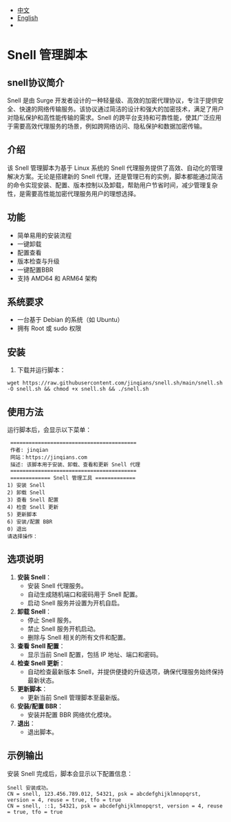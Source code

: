 - [中文](README.md)
- [English](README.en.md)
- 
# Snell 管理脚本

## snell协议简介
Snell 是由 Surge 开发者设计的一种轻量级、高效的加密代理协议，专注于提供安全、快速的网络传输服务。该协议通过简洁的设计和强大的加密技术，满足了用户对隐私保护和高性能传输的需求。Snell 的跨平台支持和可靠性能，使其广泛应用于需要高效代理服务的场景，例如跨网络访问、隐私保护和数据加密传输。

## 介绍  
该 Snell 管理脚本为基于 Linux 系统的 Snell 代理服务提供了高效、自动化的管理解决方案。无论是搭建新的 Snell 代理，还是管理已有的实例，脚本都能通过简洁的命令实现安装、配置、版本控制以及卸载，帮助用户节省时间，减少管理复杂性，是需要高性能加密代理服务用户的理想选择。

## 功能  
+ 简单易用的安装流程  
+ 一键卸载  
+ 配置查看  
+ 版本检查与升级
+ 一键配置BBR
+ 支持 AMD64 和 ARM64 架构  

## 系统要求  
+ 一台基于 Debian 的系统（如 Ubuntu）  
+ 拥有 Root 或 sudo 权限  

## 安装  
1. 下载并运行脚本：  
```shell  
wget https://raw.githubusercontent.com/jinqians/snell.sh/main/snell.sh -O snell.sh && chmod +x snell.sh && ./snell.sh
```

## 使用方法  
运行脚本后，会显示以下菜单：  
```shell  
 =========================================  
 作者: jinqian  
 网站：https://jinqians.com  
 描述: 该脚本用于安装、卸载、查看和更新 Snell 代理  
 =========================================  
 ============= Snell 管理工具 =============  
1) 安装 Snell  
2) 卸载 Snell  
3) 查看 Snell 配置  
4) 检查 Snell 更新  
5) 更新脚本  
6) 安装/配置 BBR  
0) 退出  
请选择操作：  
```

## 选项说明  
1. **安装 Snell**：  
   + 安装 Snell 代理服务。  
   + 自动生成随机端口和密码用于 Snell 配置。  
   + 启动 Snell 服务并设置为开机自启。  
2. **卸载 Snell**：  
   + 停止 Snell 服务。  
   + 禁止 Snell 服务开机启动。  
   + 删除与 Snell 相关的所有文件和配置。  
3. **查看 Snell 配置**：  
   + 显示当前 Snell 配置，包括 IP 地址、端口和密码。  
4. **检查 Snell 更新**：  
   + 自动检查最新版本 Snell，并提供便捷的升级选项，确保代理服务始终保持最新状态。  
5. **更新脚本**：  
   + 更新当前 Snell 管理脚本至最新版。  
6. **安装/配置 BBR**：  
   + 安装并配置 BBR 网络优化模块。  
0. **退出**：  
   + 退出脚本。  

## 示例输出  
安装 Snell 完成后，脚本会显示以下配置信息：  
```shell  
Snell 安装成功。  
CN = snell, 123.456.789.012, 54321, psk = abcdefghijklmnopqrst, version = 4, reuse = true, tfo = true  
CN = snell, ::1, 54321, psk = abcdefghijklmnopqrst, version = 4, reuse = true, tfo = true  
```  
